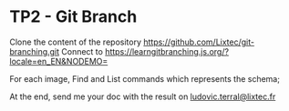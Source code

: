 # TP2 - Git Branch

Clone the content of the repository https://github.com/Lixtec/git-branching.git
Connect to https://learngitbranching.js.org/?locale=en_EN&NODEMO=

For each image, 
    Find and List commands which represents the schema;

At the end, send me your doc with the result on ludovic.terral@lixtec.fr